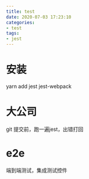 ```yaml
---
title: test
date: 2020-07-03 17:23:10
categories:
- test
tags:
- jest
---
```


# 安装
yarn add jest jest-webpack

# 大公司
git 提交前，跑一遍jest，出错打回

# e2e
端到端测试，集成测试控件

